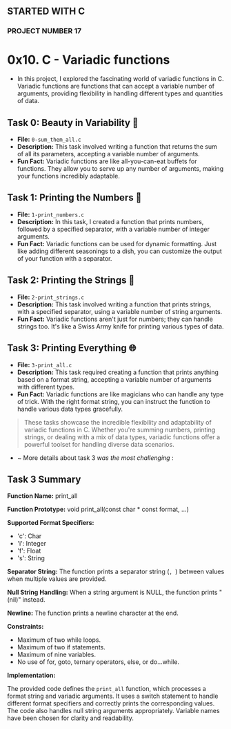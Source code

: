 ## STARTED WITH C
### PROJECT NUMBER 17
# 0x10. C - Variadic functions


* In this project, I explored the fascinating world of variadic functions in C.
Variadic functions are functions that can accept a variable number of arguments, providing flexibility in handling different types and quantities of data.

## Task 0: Beauty in Variability 🌟
- **File:** `0-sum_them_all.c`
- **Description:** This task involved writing a function that returns the sum of all its parameters, accepting a variable number of arguments.
- **Fun Fact:** Variadic functions are like all-you-can-eat buffets for functions. They allow you to serve up any number of arguments, making your functions incredibly adaptable.

## Task 1: Printing the Numbers 📃
- **File:** `1-print_numbers.c`
- **Description:** In this task, I created a function that prints numbers, followed by a specified separator, with a variable number of integer arguments.
- **Fun Fact:** Variadic functions can be used for dynamic formatting. Just like adding different seasonings to a dish, you can customize the output of your function with a separator.

## Task 2: Printing the Strings 🧵
- **File:** `2-print_strings.c`
- **Description:** This task involved writing a function that prints strings, with a specified separator, using a variable number of string arguments.
- **Fun Fact:** Variadic functions aren't just for numbers; they can handle strings too. It's like a Swiss Army knife for printing various types of data.

## Task 3: Printing Everything 🌐
- **File:** `3-print_all.c`
- **Description:** This task required creating a function that prints anything based on a format string, accepting a variable number of arguments with different types.
- **Fun Fact:** Variadic functions are like magicians who can handle any type of trick. With the right format string, you can instruct the function to handle various data types gracefully.

> These tasks showcase the incredible flexibility and adaptability of variadic functions in C. Whether you're summing numbers, printing strings, or dealing with a mix of data types, variadic functions offer a powerful toolset for handling diverse data scenarios.


* ~ More details about task 3 _was the most challenging_ :

## Task 3 Summary

**Function Name:** print_all

**Function Prototype:** void print_all(const char * const format, ...)

**Supported Format Specifiers:**
- 'c': Char
- 'i': Integer
- 'f': Float
- 's': String

**Separator String:** The function prints a separator string (`, `) between values when multiple values are provided.

**Null String Handling:** When a string argument is NULL, the function prints "(nil)" instead.

**Newline:** The function prints a newline character at the end.

**Constraints:**
- Maximum of two while loops.
- Maximum of two if statements.
- Maximum of nine variables.
- No use of for, goto, ternary operators, else, or do...while.

**Implementation:**

The provided code defines the `print_all` function, which processes a format string and variadic arguments.
It uses a switch statement to handle different format specifiers and correctly prints the corresponding values.
The code also handles null string arguments appropriately. Variable names have been chosen for clarity and readability.


